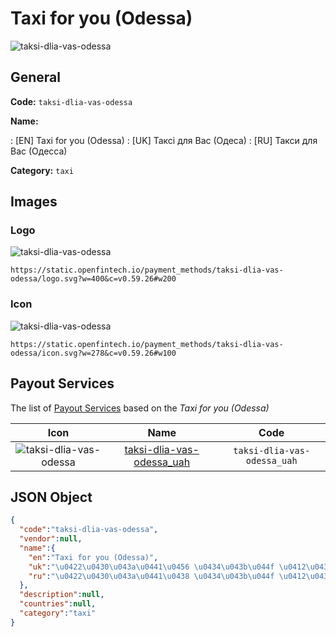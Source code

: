 
# Taxi for you (Odessa) 
![taksi-dlia-vas-odessa](https://static.openfintech.io/payment_methods/taksi-dlia-vas-odessa/logo.svg?w=400&c=v0.59.26#w200)  

## General 
**Code:** `taksi-dlia-vas-odessa` 
 
**Name:** 
 
:	[EN] Taxi for you (Odessa) 
:	[UK] Таксі для Вас (Одеса) 
:	[RU] Такси для Вас (Одесса) 
 
**Category:** `taxi` 
 

## Images 

### Logo 
![taksi-dlia-vas-odessa](https://static.openfintech.io/payment_methods/taksi-dlia-vas-odessa/logo.svg?w=400&c=v0.59.26#w200)  

```
https://static.openfintech.io/payment_methods/taksi-dlia-vas-odessa/logo.svg?w=400&c=v0.59.26#w200
```  

### Icon 
![taksi-dlia-vas-odessa](https://static.openfintech.io/payment_methods/taksi-dlia-vas-odessa/icon.svg?w=278&c=v0.59.26#w100)  

```
https://static.openfintech.io/payment_methods/taksi-dlia-vas-odessa/icon.svg?w=278&c=v0.59.26#w100
```  

## Payout Services 
 
The list of [Payout Services](/payout-services/) based on the _Taxi for you (Odessa)_ 

|Icon|Name|Code| 
|:---:|:---:|:---:| 
|![taksi-dlia-vas-odessa](https://static.openfintech.io/payout_methods/taksi-dlia-vas-odessa/icon.svg?w=278&c=v0.59.26#w40) |[taksi-dlia-vas-odessa_uah](/payout-services/taksi-dlia-vas-odessa_uah/)|`taksi-dlia-vas-odessa_uah`| 
 

## JSON Object 

```json
{
  "code":"taksi-dlia-vas-odessa",
  "vendor":null,
  "name":{
    "en":"Taxi for you (Odessa)",
    "uk":"\u0422\u0430\u043a\u0441\u0456 \u0434\u043b\u044f \u0412\u0430\u0441 (\u041e\u0434\u0435\u0441\u0430)",
    "ru":"\u0422\u0430\u043a\u0441\u0438 \u0434\u043b\u044f \u0412\u0430\u0441 (\u041e\u0434\u0435\u0441\u0441\u0430)"
  },
  "description":null,
  "countries":null,
  "category":"taxi"
}
```  
